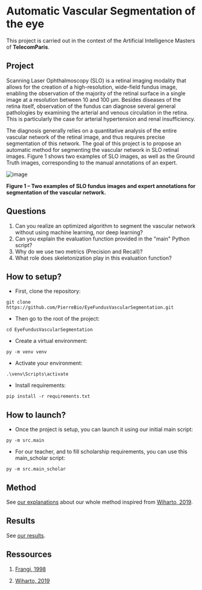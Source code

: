 # Automatic Vascular Segmentation of the eye
This project is carried out in the context of the Artificial Intelligence Masters of **TelecomParis**.

## Project

Scanning Laser Ophthalmoscopy (SLO) is a retinal imaging modality that allows for the creation of a high-resolution, wide-field fundus image, enabling the observation of the majority of the retinal surface in a single image at a resolution between 10 and 100 μm. Besides diseases of the retina itself, observation of the fundus can diagnose several general pathologies by examining the arterial and venous circulation in the retina. This is particularly the case for arterial hypertension and renal insufficiency.

The diagnosis generally relies on a quantitative analysis of the entire vascular network of the retinal image, and thus requires precise segmentation of this network. The goal of this project is to propose an automatic method for segmenting the vascular network in SLO retinal images. Figure 1 shows two examples of SLO images, as well as the Ground Truth images, corresponding to the manual annotations of an expert.

![image](https://github.com/PierreBio/EyeFundusVascularSegmentation/assets/45881846/7ec2de94-321e-45c0-aea6-1454cf9ed9fc)

**Figure 1 – Two examples of SLO fundus images and expert annotations for segmentation of the vascular network.**

## Questions

1. Can you realize an optimized algorithm to segment the vascular network without using machine learning, nor deep learning?
2. Can you explain the evaluation function provided in the "main" Python script?
3. Why do we use two metrics (Precision and Recall)?
4. What role does skeletonization play in this evaluation function?

## How to setup?

- First, clone the repository:

```
git clone https://github.com/PierreBio/EyeFundusVascularSegmentation.git
```

- Then go to the root of the project:

```
cd EyeFundusVascularSegmentation
```

- Create a virtual environment:

```
py -m venv venv
```

- Activate your environment:

```
.\venv\Scripts\activate
```

- Install requirements:

```
pip install -r requirements.txt
```

## How to launch?

- Once the project is setup, you can launch it using our initial main script:

```
py -m src.main
```

- For our teacher, and to fill scholarship requirements, you can use this main_scholar script:

```
py -m src.main_scholar
```

## Method

See [our explanations](docs/METHOD.md) about our whole method inspired from [Wiharto, 2019](https://thesai.org/Downloads/Volume10No6/Paper_54-Blood_Vessels_Segmentation.pdf).

## Results

See [our results](docs/RESULTS.md).

## Ressources

1. [Frangi, 1998](https://d1wqtxts1xzle7.cloudfront.net/48947667/Muliscale_Vessel_Enhancement_Filtering20160918-18985-1pkzn9x-libre.pdf?1474259972=&response-content-disposition=inline%3B+filename%3DMuliscale_Vessel_Enhancement_Filtering.pdf&Expires=1707571192&Signature=Okg9BCjCipv9OxwQDCGuGKUJZt82qMVwROACadxa9fO0FvYchBxiPnXoXgmWerBwalYxut9hBc7pQ7gs93-PYfHBCjv3D-LGcdSTDSr0OjfK9E7yY2Im53wbuI6uc-kPkNxacXenQqeBKDDTEyb9WtlYrA1C2kPQoduNEL7VDg-smCTvoecvdiuz6V5g8Z8YCH8TBkQhU1zwwq-ntD~SRECvJ6nnOt6BhVvFvaP6Q7F7tb5fAwOhBh-DQqPwBcIyUi1sLpuAoBlTvagydDthv5AfDv~n8nzhqucy31IMZxMYAdH2rdBPCs7AjJfk7j2SDAU-WaEeu6v8khRjZum4zw__&Key-Pair-Id=APKAJLOHF5GGSLRBV4ZA)

2. [Wiharto, 2019](https://thesai.org/Downloads/Volume10No6/Paper_54-Blood_Vessels_Segmentation.pdf)
